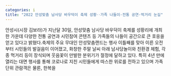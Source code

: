 ```yaml
---
categories: i
title: "2022 안성맞춤 남사당 바우덕이 축제 성황‥가족 나들이·전통 공연·먹거리 눈길"
---
```

안성시(시장 김보라)가 지난달 30일, 안성맞춤 남사당 바우덕이 축제를 성황리에 개최한 가운데 다양한 전통 공연과 시민참여 콘텐츠 등 가족들의 나들이 공간으로 큰 호응을 얻고 있다고 밝혔다.축제의 주요 무대인 안성맞춤랜드는 행사 이틀째를 맞아 이른 오전부터 시민들의 발걸음이 이어졌고, 화창한 주말 날씨 아래 남사당놀이와 친환경 체험, 각종 먹거리 등이 장식되며 웃음꽃이 만발한 분위기가 절정에 달하고 있다. 특히 4년 만에 열리는 대면 행사를 통해 코로나로 지친 시민들에게 따스한 위로를 전하고 있으며 가족 단위 관람객은 물론, 한복을